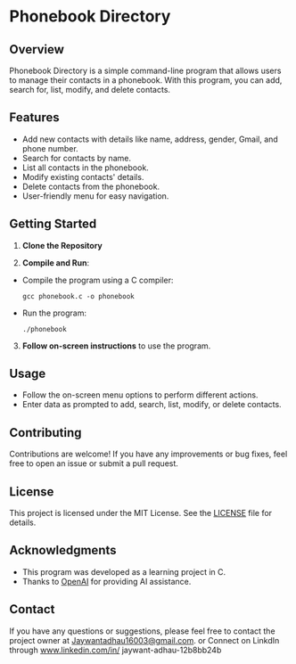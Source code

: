 # Phonebook Directory

## Overview

Phonebook Directory is a simple command-line program that allows users to manage their contacts in a phonebook. With this program, you can add, search for, list, modify, and delete contacts.

## Features

- Add new contacts with details like name, address, gender, Gmail, and phone number.
- Search for contacts by name.
- List all contacts in the phonebook.
- Modify existing contacts' details.
- Delete contacts from the phonebook.
- User-friendly menu for easy navigation.

## Getting Started

1. **Clone the Repository**

2. **Compile and Run**:

- Compile the program using a C compiler:

  ```
  gcc phonebook.c -o phonebook
  ```

- Run the program:

  ```
  ./phonebook
  ```

3. **Follow on-screen instructions** to use the program.

## Usage

- Follow the on-screen menu options to perform different actions.
- Enter data as prompted to add, search, list, modify, or delete contacts.

## Contributing

Contributions are welcome! If you have any improvements or bug fixes, feel free to open an issue or submit a pull request.

## License

This project is licensed under the MIT License. See the [LICENSE](LICENSE) file for details.

## Acknowledgments

- This program was developed as a learning project in C.
- Thanks to [OpenAI](https://www.openai.com) for providing AI assistance.

## Contact

If you have any questions or suggestions, please feel free to contact the project owner at Jaywantadhau16003@gmail.com.
or Connect on LinkdIn through www.linkedin.com/in/
jaywant-adhau-12b8bb24b


